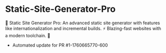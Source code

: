# Static-Site-Generator-Pro
📄 Static Site Generator Pro: An advanced static site generator with features like internationalization and incremental builds. ⚡ Blazing-fast websites with a modern toolchain. 🚀


- Automated update for PR #1-1760665770-600